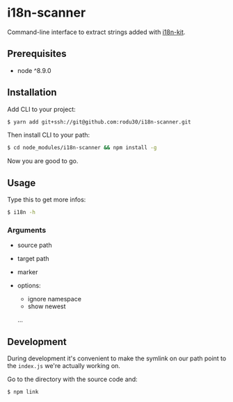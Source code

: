# i18n-scanner

Command-line interface to extract strings added with
[i18n-kit](https://github.com/rodu30/i18n-kit/).

## Prerequisites

* node ^8.9.0

## Installation

Add CLI to your project:

```bash
$ yarn add git+ssh://git@github.com:rodu30/i18n-scanner.git
```

Then install CLI to your path:

```bash
$ cd node_modules/i18n-scanner && npm install -g
```

Now you are good to go.

## Usage

Type this to get more infos:

```bash
$ i18n -h
```

### Arguments

* source path
* target path
* marker
* options:

  * ignore namespace
  * show newest

  ...

## Development

During development it's convenient to make the symlink on our path point to the `index.js` we're
actually working on.

Go to the directory with the source code and:

```bash
$ npm link
```
